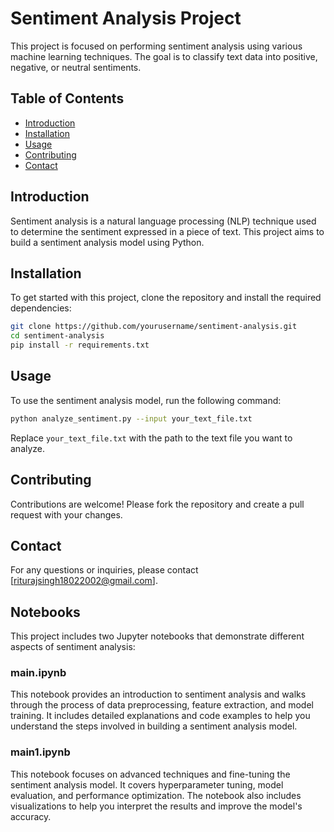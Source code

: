 # Sentiment Analysis Project

This project is focused on performing sentiment analysis using various machine learning techniques. The goal is to classify text data into positive, negative, or neutral sentiments.

## Table of Contents
- [Introduction](#introduction)
- [Installation](#installation)
- [Usage](#usage)
- [Contributing](#contributing)
- [Contact](#contact)

## Introduction

Sentiment analysis is a natural language processing (NLP) technique used to determine the sentiment expressed in a piece of text. This project aims to build a sentiment analysis model using Python.

## Installation

To get started with this project, clone the repository and install the required dependencies:

```bash
git clone https://github.com/yourusername/sentiment-analysis.git
cd sentiment-analysis
pip install -r requirements.txt
```

## Usage

To use the sentiment analysis model, run the following command:

```bash
python analyze_sentiment.py --input your_text_file.txt
```

Replace `your_text_file.txt` with the path to the text file you want to analyze.

## Contributing

Contributions are welcome! Please fork the repository and create a pull request with your changes.

## Contact

For any questions or inquiries, please contact [riturajsingh18022002@gmail.com].

## Notebooks

This project includes two Jupyter notebooks that demonstrate different aspects of sentiment analysis:

### main.ipynb

This notebook provides an introduction to sentiment analysis and walks through the process of data preprocessing, feature extraction, and model training. It includes detailed explanations and code examples to help you understand the steps involved in building a sentiment analysis model.

### main1.ipynb

This notebook focuses on advanced techniques and fine-tuning the sentiment analysis model. It covers hyperparameter tuning, model evaluation, and performance optimization. The notebook also includes visualizations to help you interpret the results and improve the model's accuracy.

